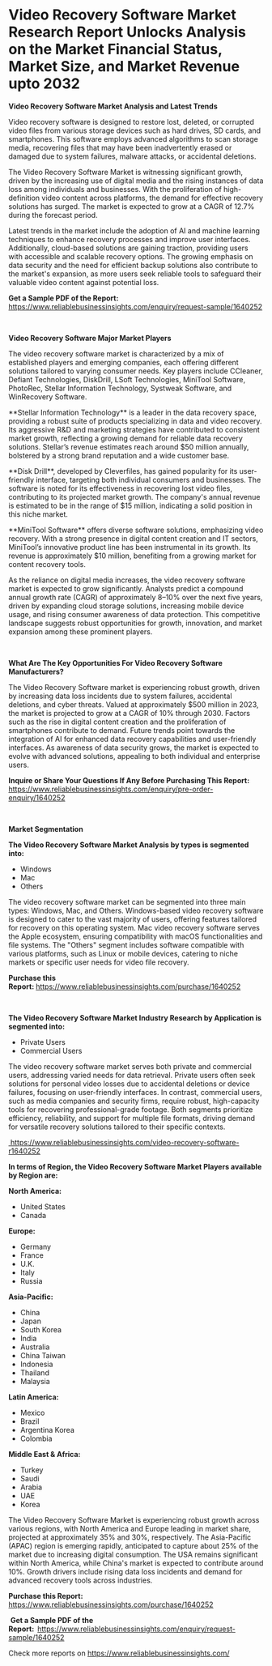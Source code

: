 <p><h1>Video Recovery Software Market Research Report Unlocks Analysis on the Market Financial Status, Market Size, and Market Revenue upto 2032</h1></p><p><strong>Video Recovery Software Market Analysis and Latest Trends</strong></p>
<p><p>Video recovery software is designed to restore lost, deleted, or corrupted video files from various storage devices such as hard drives, SD cards, and smartphones. This software employs advanced algorithms to scan storage media, recovering files that may have been inadvertently erased or damaged due to system failures, malware attacks, or accidental deletions. </p><p>The Video Recovery Software Market is witnessing significant growth, driven by the increasing use of digital media and the rising instances of data loss among individuals and businesses. With the proliferation of high-definition video content across platforms, the demand for effective recovery solutions has surged. The market is expected to grow at a CAGR of 12.7% during the forecast period. </p><p>Latest trends in the market include the adoption of AI and machine learning techniques to enhance recovery processes and improve user interfaces. Additionally, cloud-based solutions are gaining traction, providing users with accessible and scalable recovery options. The growing emphasis on data security and the need for efficient backup solutions also contribute to the market's expansion, as more users seek reliable tools to safeguard their valuable video content against potential loss.</p></p>
<p><strong>Get a Sample PDF of the Report:&nbsp;</strong> <a href="https://www.reliablebusinessinsights.com/enquiry/request-sample/1640252?utm_campaign=2735&utm_medium=2&utm_source=Github&utm_content=ia&utm_term=05032025&utm_id=video-recovery-software">https://www.reliablebusinessinsights.com/enquiry/request-sample/1640252</a></p>
<p>&nbsp;</p>
<p><strong>Video Recovery Software Major Market Players</strong></p>
<p><p>The video recovery software market is characterized by a mix of established players and emerging companies, each offering different solutions tailored to varying consumer needs. Key players include CCleaner, Defiant Technologies, DiskDrill, LSoft Technologies, MiniTool Software, PhotoRec, Stellar Information Technology, Systweak Software, and WinRecovery Software.</p><p>**Stellar Information Technology** is a leader in the data recovery space, providing a robust suite of products specializing in data and video recovery. Its aggressive R&D and marketing strategies have contributed to consistent market growth, reflecting a growing demand for reliable data recovery solutions. Stellar’s revenue estimates reach around $50 million annually, bolstered by a strong brand reputation and a wide customer base.</p><p>**Disk Drill**, developed by Cleverfiles, has gained popularity for its user-friendly interface, targeting both individual consumers and businesses. The software is noted for its effectiveness in recovering lost video files, contributing to its projected market growth. The company's annual revenue is estimated to be in the range of $15 million, indicating a solid position in this niche market.</p><p>**MiniTool Software** offers diverse software solutions, emphasizing video recovery. With a strong presence in digital content creation and IT sectors, MiniTool’s innovative product line has been instrumental in its growth. Its revenue is approximately $10 million, benefiting from a growing market for content recovery tools.</p><p>As the reliance on digital media increases, the video recovery software market is expected to grow significantly. Analysts predict a compound annual growth rate (CAGR) of approximately 8–10% over the next five years, driven by expanding cloud storage solutions, increasing mobile device usage, and rising consumer awareness of data protection. This competitive landscape suggests robust opportunities for growth, innovation, and market expansion among these prominent players.</p></p>
<p>&nbsp;</p>
<p><strong>What Are The Key Opportunities For Video Recovery Software Manufacturers?</strong></p>
<p><p>The Video Recovery Software market is experiencing robust growth, driven by increasing data loss incidents due to system failures, accidental deletions, and cyber threats. Valued at approximately $500 million in 2023, the market is projected to grow at a CAGR of 10% through 2030. Factors such as the rise in digital content creation and the proliferation of smartphones contribute to demand. Future trends point towards the integration of AI for enhanced data recovery capabilities and user-friendly interfaces. As awareness of data security grows, the market is expected to evolve with advanced solutions, appealing to both individual and enterprise users.</p></p>
<p><strong>Inquire or Share Your Questions If Any Before Purchasing This Report:</strong> <a href="https://www.reliablebusinessinsights.com/enquiry/pre-order-enquiry/1640252?utm_campaign=2735&utm_medium=2&utm_source=Github&utm_content=ia&utm_term=05032025&utm_id=video-recovery-software">https://www.reliablebusinessinsights.com/enquiry/pre-order-enquiry/1640252</a></p>
<p>&nbsp;</p>
<p><strong>Market Segmentation</strong></p>
<p><strong>The Video Recovery Software Market Analysis by types is segmented into:</strong></p>
<p><ul><li>Windows</li><li>Mac</li><li>Others</li></ul></p>
<p><p>The video recovery software market can be segmented into three main types: Windows, Mac, and Others. Windows-based video recovery software is designed to cater to the vast majority of users, offering features tailored for recovery on this operating system. Mac video recovery software serves the Apple ecosystem, ensuring compatibility with macOS functionalities and file systems. The "Others" segment includes software compatible with various platforms, such as Linux or mobile devices, catering to niche markets or specific user needs for video file recovery.</p></p>
<p><strong>Purchase this Report:&nbsp;</strong><a href="https://www.reliablebusinessinsights.com/purchase/1640252?utm_campaign=2735&utm_medium=2&utm_source=Github&utm_content=ia&utm_term=05032025&utm_id=video-recovery-software">https://www.reliablebusinessinsights.com/purchase/1640252</a></p>
<p>&nbsp;</p>
<p><strong>The Video Recovery Software Market Industry Research by Application is segmented into:</strong></p>
<p><ul><li>Private Users</li><li>Commercial Users</li></ul></p>
<p><p>The video recovery software market serves both private and commercial users, addressing varied needs for data retrieval. Private users often seek solutions for personal video losses due to accidental deletions or device failures, focusing on user-friendly interfaces. In contrast, commercial users, such as media companies and security firms, require robust, high-capacity tools for recovering professional-grade footage. Both segments prioritize efficiency, reliability, and support for multiple file formats, driving demand for versatile recovery solutions tailored to their specific contexts.</p></p>
<p><a href="https://www.reliablebusinessinsights.com/video-recovery-software-r1640252?utm_campaign=2735&utm_medium=2&utm_source=Github&utm_content=ia&utm_term=05032025&utm_id=video-recovery-software">&nbsp;https://www.reliablebusinessinsights.com/video-recovery-software-r1640252</a></p>
<p><strong>In terms of Region, the Video Recovery Software Market Players available by Region are:</strong></p>
<p>
    <p> <strong> North America: </strong>
        <ul>
            <li>United States</li>
            <li>Canada</li>
        </ul>
        </p> 
    <p> <strong> Europe: </strong>
        <ul>
            <li>Germany</li>
            <li>France</li>
            <li>U.K.</li>
            <li>Italy</li>
            <li>Russia</li>
        </ul>
        </p> 
    <p> <strong> Asia-Pacific: </strong>
        <ul>
            <li>China</li>
            <li>Japan</li>
            <li>South Korea</li>
            <li>India</li>
            <li>Australia</li>
            <li>China Taiwan</li>
            <li>Indonesia</li>
            <li>Thailand</li>
            <li>Malaysia</li>
        </ul>
        </p> 
    <p> <strong> Latin America: </strong>
        <ul>
            <li>Mexico</li>
            <li>Brazil</li>
            <li>Argentina Korea</li>
            <li>Colombia</li>
        </ul>
        </p> 
    <p> <strong> Middle East & Africa: </strong>
        <ul>
            <li>Turkey</li>
            <li>Saudi</li>
            <li>Arabia</li>
            <li>UAE</li>
            <li>Korea</li>
        </ul>
    </p>
    </p>
<p><p>The Video Recovery Software Market is experiencing robust growth across various regions, with North America and Europe leading in market share, projected at approximately 35% and 30%, respectively. The Asia-Pacific (APAC) region is emerging rapidly, anticipated to capture about 25% of the market due to increasing digital consumption. The USA remains significant within North America, while China's market is expected to contribute around 10%. Growth drivers include rising data loss incidents and demand for advanced recovery tools across industries.</p></p>
<p><strong>Purchase this Report: </strong><a href="https://www.reliablebusinessinsights.com/purchase/1640252?utm_campaign=2735&utm_medium=2&utm_source=Github&utm_content=ia&utm_term=05032025&utm_id=video-recovery-software">https://www.reliablebusinessinsights.com/purchase/1640252</a></p>
<p>&nbsp;<strong>Get a Sample PDF of the Report:&nbsp;&nbsp;</strong><a href="https://www.reliablebusinessinsights.com/enquiry/request-sample/1640252?utm_campaign=2735&utm_medium=2&utm_source=Github&utm_content=ia&utm_term=05032025&utm_id=video-recovery-software">https://www.reliablebusinessinsights.com/enquiry/request-sample/1640252</a></p>
<p><strong></strong></p>
<p>Check more reports on <a href="https://www.reliablebusinessinsights.com/?utm_campaign=2735&utm_medium=2&utm_source=Github&utm_content=ia&utm_term=05032025&utm_id=video-recovery-software">https://www.reliablebusinessinsights.com/</a></p>